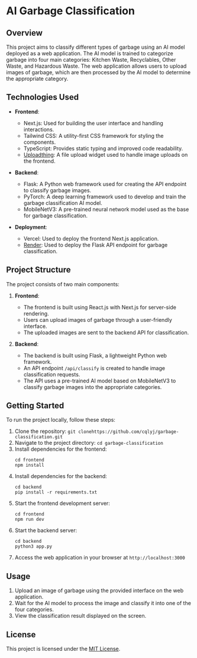 # AI Garbage Classification 

## Overview
This project aims to classify different types of garbage using an AI model deployed as a web application. The AI model is trained to categorize garbage into four main categories: Kitchen Waste, Recyclables, Other Waste, and Hazardous Waste. The web application allows users to upload images of garbage, which are then processed by the AI model to determine the appropriate category.

## Technologies Used
- **Frontend**:
  - Next.js: Used for building the user interface and handling interactions.
  - Tailwind CSS: A utility-first CSS framework for styling the components.
  - TypeScript: Provides static typing and improved code readability.
  - [Uploadthing](https://uploadthing.com/dashboard/yhjuizblen): A file upload widget used to handle image uploads on the frontend.

- **Backend**:
  - Flask: A Python web framework used for creating the API endpoint to classify garbage images.
  - PyTorch: A deep learning framework used to develop and train the garbage classification AI model.
  - MobileNetV3: A pre-trained neural network model used as the base for garbage classification.

- **Deployment**:
  - Vercel: Used to deploy the frontend Next.js application.
  - [Render](https://dashboard.render.com/): Used to deploy the Flask API endpoint for garbage classification.

## Project Structure
The project consists of two main components:

1. **Frontend**:
   - The frontend is built using React.js with Next.js for server-side rendering.
   - Users can upload images of garbage through a user-friendly interface.
   - The uploaded images are sent to the backend API for classification.

2. **Backend**:
   - The backend is built using Flask, a lightweight Python web framework.
   - An API endpoint `/api/classify` is created to handle image classification requests.
   - The API uses a pre-trained AI model based on MobileNetV3 to classify garbage images into the appropriate categories.

## Getting Started
To run the project locally, follow these steps:

1. Clone the repository: `git clonehttps://github.com/cqlyj/garbage-classification.git`
2. Navigate to the project directory: `cd garbage-classification`
3. Install dependencies for the frontend:
   ```
   cd frontend
   npm install
   ```
4. Install dependencies for the backend:
   ```
   cd backend
   pip install -r requirements.txt
   ```
5. Start the frontend development server:
   ```
   cd frontend
   npm run dev
   ```
6. Start the backend server:
   ```
   cd backend
   python3 app.py
   ```
7. Access the web application in your browser at `http://localhost:3000`

## Usage
1. Upload an image of garbage using the provided interface on the web application.
2. Wait for the AI model to process the image and classify it into one of the four categories.
3. View the classification result displayed on the screen.

## License
This project is licensed under the [MIT License](https://opensource.org/licenses/MIT).